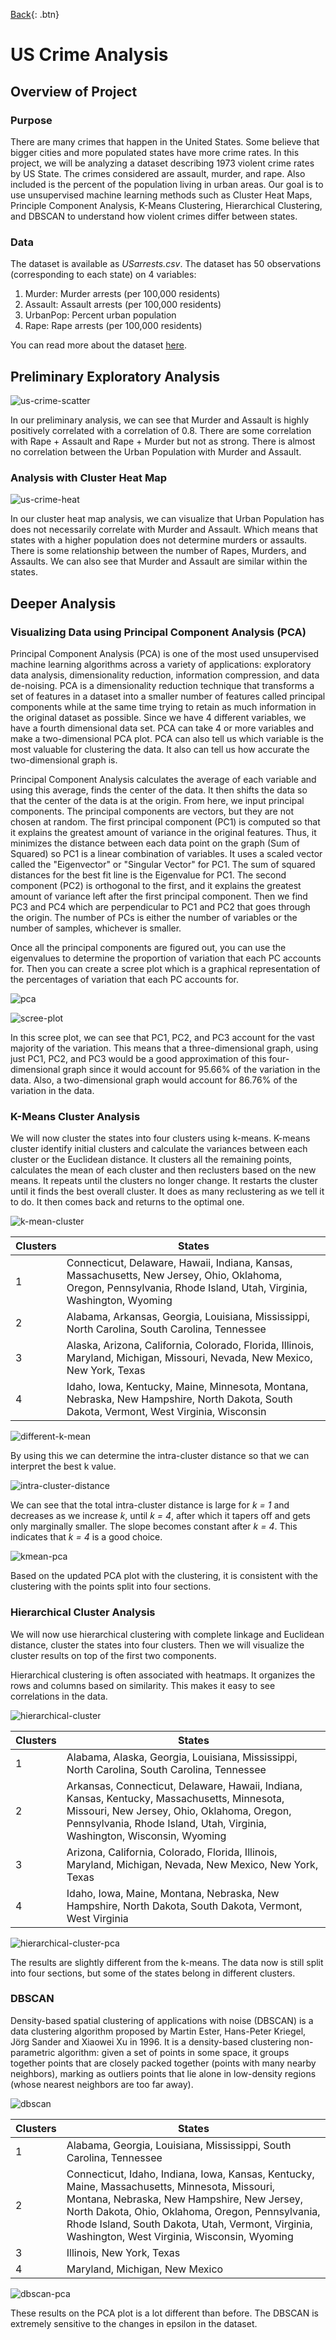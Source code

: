 [Back](https://dosanity.github.io/){: .btn}

# US Crime Analysis

## Overview of Project

### Purpose
There are many crimes that happen in the United States. Some believe that bigger cities and more populated states have more crime rates. In this project, we will be analyzing a dataset describing 1973 violent crime rates by US State. The crimes considered are assault, murder, and rape. Also included is the percent of the population living in urban areas. Our goal is to use unsupervised machine learning methods such as Cluster Heat Maps, Principle Component Analysis, K-Means Clustering, Hierarchical Clustering, and DBSCAN to understand how violent crimes differ between states. 

### Data

The dataset is available as *USarrests.csv*. The dataset has 50 observations (corresponding to each state) on 4 variables: 
1. Murder: Murder arrests (per 100,000 residents)
2. Assault: Assault arrests (per 100,000 residents)
3. UrbanPop: Percent urban population
4. Rape: Rape arrests (per 100,000 residents)

You can read more about the dataset [here](https://stat.ethz.ch/R-manual/R-devel/library/datasets/html/USArrests.html). 

## Preliminary Exploratory Analysis

![us-crime-scatter](https://user-images.githubusercontent.com/29410712/179429045-7476b1c1-fe80-45de-92e9-4531dd56e933.png)

In our preliminary analysis, we can see that Murder and Assault is highly positively correlated with a correlation of 0.8. There are some correlation with Rape + Assault and Rape + Murder but not as strong. There is almost no correlation between the Urban Population with Murder and Assault.

### Analysis with Cluster Heat Map

![us-crime-heat](https://user-images.githubusercontent.com/29410712/179429129-f9b3fb27-773f-4f4b-b320-ffd95f49144c.png)

In our cluster heat map analysis, we can visualize that Urban Population has does not necessarily correlate with Murder and Assault. Which means that states with a higher population does not determine murders or assaults. There is some relationship between the number of Rapes, Murders, and Assaults. We can also see that Murder and Assault are similar within the states.

## Deeper Analysis

### Visualizing Data using Principal Component Analysis (PCA)

Principal Component Analysis (PCA) is one of the most used unsupervised machine learning algorithms across a variety of applications: exploratory data analysis, dimensionality reduction, information compression, and data de-noising. PCA is a dimensionality reduction technique that transforms a set of features in a dataset into a smaller number of features called principal components while at the same time trying to retain as much information in the original dataset as possible. Since we have 4 different variables, we have a fourth dimensional data set. PCA can take 4 or more variables and make a two-dimensional PCA plot. PCA can also tell us which variable is the most valuable for clustering the data. It also can tell us how accurate the two-dimensional graph is. 

Principal Component Analysis calculates the average of each variable and using this average, finds the center of the data. It then shifts the data so that the center of the data is at the origin. From here, we input principal components. The principal components are vectors, but they are not chosen at random. The first principal component (PC1) is computed so that it explains the greatest amount of variance in the original features. Thus, it minimizes the distance between each data point on the graph (Sum of Squared) so PC1 is a linear combination of variables. It uses a scaled vector called the "Eigenvector" or "Singular Vector" for PC1. The sum of squared distances for the best fit line is the Eigenvalue for PC1. The second component (PC2) is orthogonal to the first, and it explains the greatest amount of variance left after the first principal component. Then we find PC3 and PC4 which are perpendicular to PC1 and PC2 that goes through the origin. The number of PCs is either the number of variables or the number of samples, whichever is smaller. 

Once all the principal components are figured out, you can use the eigenvalues to determine the proportion of variation that each PC accounts for. Then you can create a scree plot which is a graphical representation of the percentages of variation that each PC accounts for.

![pca](https://user-images.githubusercontent.com/29410712/179429289-cff10be1-9fed-4382-9dda-fd1a933c8f3c.png)

![scree-plot](https://user-images.githubusercontent.com/29410712/179429298-ec5602ad-dd69-4ee8-bedc-c08b68909080.png)

In this scree plot, we can see that PC1, PC2, and PC3 account for the vast majority of the variation. This means that a three-dimensional graph, using just PC1, PC2, and PC3 would be a good approximation of this four-dimensional graph since it would account for 95.66% of the variation in the data. Also, a two-dimensional graph would account for 86.76% of the variation in the data.

### K-Means Cluster Analysis

We will now cluster the states into four clusters using k-means. K-means cluster identify initial clusters and calculate the variances between each cluster or the Euclidean distance. It clusters all the remaining points, calculates the mean of each cluster and then reclusters based on the new means. It repeats until the clusters no longer change. It restarts the cluster until it finds the best overall cluster. It does as many reclustering as we tell it to do. It then comes back and returns to the optimal one.

![k-mean-cluster](https://user-images.githubusercontent.com/29410712/179429344-1f50a179-1cc5-4ba7-8a28-5eecb1b6b436.png)

| Clusters    | States |
| ----------- | -----------|
| 1   | Connecticut, Delaware, Hawaii, Indiana, Kansas, Massachusetts, New Jersey, Ohio, Oklahoma, Oregon, Pennsylvania, Rhode Island, Utah, Virginia, Washington, Wyoming |
| 2   | Alabama, Arkansas, Georgia, Louisiana, Mississippi, North Carolina, South Carolina, Tennessee |
| 3   | Alaska, Arizona, California, Colorado, Florida, Illinois, Maryland, Michigan, Missouri, Nevada, New Mexico, New York, Texas |
| 4   | Idaho, Iowa, Kentucky, Maine, Minnesota, Montana, Nebraska, New Hampshire, North Dakota, South Dakota, Vermont, West Virginia, Wisconsin |

![different-k-mean](https://user-images.githubusercontent.com/29410712/179429370-8d082b0d-4f10-47bf-8953-4f33f2a54cd2.png)

By using this we can determine the intra-cluster distance so that we can interpret the best k value.

![intra-cluster-distance](https://user-images.githubusercontent.com/29410712/179429395-d7ad781a-01ac-493c-8cbf-34d56bd2892a.png)

We can see that the total intra-cluster distance is large for *k = 1* and decreases as we increase *k*, until *k = 4*, after which it tapers off and gets only marginally smaller. The slope becomes constant after *k = 4*. This indicates that *k = 4* is a good choice.

![kmean-pca](https://user-images.githubusercontent.com/29410712/179429447-e53a4fcb-47c3-4abd-ba4d-a2207156af06.png)

Based on the updated PCA plot with the clustering, it is consistent with the clustering with the points split into four sections.

### Hierarchical Cluster Analysis

We will now use hierarchical clustering with complete linkage and Euclidean distance, cluster the states into four clusters. Then we will visualize the cluster results on top of the first two components.

Hierarchical clustering is often associated with heatmaps. It organizes the rows and columns based on similarity. This makes it easy to see correlations in the data.

![hierarchical-cluster](https://user-images.githubusercontent.com/29410712/179429472-2ebf40af-88b6-4f0e-9be7-b01f7e946e4f.png)

| Clusters    | States |
| ----------- | -----------|
| 1   | Alabama, Alaska, Georgia, Louisiana, Mississippi, North Carolina, South Carolina, Tennessee |
| 2   | Arkansas, Connecticut, Delaware, Hawaii, Indiana, Kansas, Kentucky, Massachusetts, Minnesota, Missouri, New Jersey, Ohio, Oklahoma, Oregon, Pennsylvania, Rhode Island, Utah, Virginia, Washington, Wisconsin, Wyoming |
| 3   | Arizona, California, Colorado, Florida, Illinois, Maryland, Michigan, Nevada, New Mexico, New York, Texas |
| 4   | Idaho, Iowa, Maine, Montana, Nebraska, New Hampshire, North Dakota, South Dakota, Vermont, West Virginia |

![hierarchical-cluster-pca](https://user-images.githubusercontent.com/29410712/179429715-5d38e3f6-3d55-480e-be84-0bec4bbf24c3.png)

The results are slightly different from the k-means. The data now is still split into four sections, but some of the states belong in different clusters.

### DBSCAN

Density-based spatial clustering of applications with noise (DBSCAN) is a data clustering algorithm proposed by Martin Ester, Hans-Peter Kriegel, Jörg Sander and Xiaowei Xu in 1996. It is a density-based clustering non-parametric algorithm: given a set of points in some space, it groups together points that are closely packed together (points with many nearby neighbors), marking as outliers points that lie alone in low-density regions (whose nearest neighbors are too far away).

![dbscan](https://user-images.githubusercontent.com/29410712/179429780-cd167133-32a9-4987-b9b0-2ff7eaf1098a.png)

| Clusters    | States |
| ----------- | -----------|
| 1   | Alabama, Georgia, Louisiana, Mississippi, South Carolina, Tennessee |
| 2   | Connecticut, Idaho, Indiana, Iowa, Kansas, Kentucky, Maine, Massachusetts, Minnesota, Missouri, Montana, Nebraska, New Hampshire, New Jersey, North Dakota, Ohio, Oklahoma, Oregon, Pennsylvania, Rhode Island, South Dakota, Utah, Vermont, Virginia, Washington, West Virginia, Wisconsin, Wyoming |
| 3   | Illinois, New York, Texas |
| 4   | Maryland, Michigan, New Mexico |

![dbscan-pca](https://user-images.githubusercontent.com/29410712/179429796-7dfa95b8-8554-44a6-8259-c27eee4dbeee.png)

These results on the PCA plot is a lot different than before. The DBSCAN is extremely sensitive to the changes in epsilon in the dataset.
